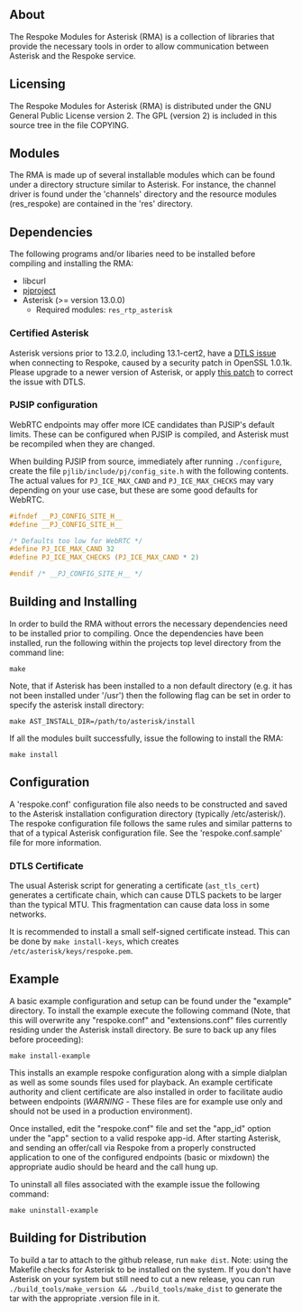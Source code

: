 ## About

The Respoke Modules for Asterisk (RMA) is a collection of libraries that provide
the necessary tools in order to allow communication between Asterisk and the
Respoke service.

## Licensing

The Respoke Modules for Asterisk (RMA) is distributed under the GNU General
Public License version 2. The GPL (version 2) is included in this source tree
in the file COPYING.

## Modules

The RMA is made up of several installable modules which can be found under a
directory structure similar to Asterisk.  For instance, the channel driver is
found under the 'channels' directory and the resource modules (res_respoke)
are contained in the 'res' directory.

## Dependencies

The following programs and/or libaries need to be installed before compiling
and installing the RMA:

- libcurl
- [pjproject][]
- Asterisk (>= version 13.0.0)
  - Required modules: `res_rtp_asterisk`

 [pjproject]: https://wiki.asterisk.org/wiki/x/J4GLAQ

### Certified Asterisk

Asterisk versions prior to 13.2.0, including 13.1-cert2, have a [DTLS issue][]
when connecting to Respoke, caused by a security patch in OpenSSL 1.0.1k. Please
upgrade to a newer version of Asterisk, or apply [this patch][] to correct the
issue with DTLS.

 [DTLS issue]: https://issues.asterisk.org/jira/browse/ASTERISK-24711
 [this patch]: https://code.asterisk.org/code/rdiff/asterisk?csid=e0461290d0c35e643070c8ed98f4b7e95345a708&u&N

### PJSIP configuration

WebRTC endpoints may offer more ICE candidates than PJSIP's default limits.
These can be configured when PJSIP is compiled, and Asterisk must be recompiled
when they are changed.

When building PJSIP from source, immediately after running `./configure`, create
the file `pjlib/include/pj/config_site.h` with the following contents. The
actual values for `PJ_ICE_MAX_CAND` and `PJ_ICE_MAX_CHECKS` may vary depending
on your use case, but these are some good defaults for WebRTC.

```c
#ifndef __PJ_CONFIG_SITE_H__
#define __PJ_CONFIG_SITE_H__

/* Defaults too low for WebRTC */
#define PJ_ICE_MAX_CAND 32
#define PJ_ICE_MAX_CHECKS (PJ_ICE_MAX_CAND * 2)

#endif /* __PJ_CONFIG_SITE_H__ */
```

## Building and Installing

In order to build the RMA without errors the necessary dependencies need to be
installed prior to compiling.  Once the dependencies have been installed, run
the following within the projects top level directory from the command line:

    make

Note, that if Asterisk has been installed to a non default directory (e.g. it
has not been installed under '/usr') then the following flag can be set in order
to specify the asterisk install directory:

    make AST_INSTALL_DIR=/path/to/asterisk/install

If all the modules built successfully, issue the following to install the RMA:

    make install

## Configuration

A 'respoke.conf' configuration file also needs to be constructed and saved to
the Asterisk installation configuration directory (typically /etc/asterisk/).
The respoke configuration file follows the same rules and similar patterns to
that of a typical Asterisk configuration file.  See the 'respoke.conf.sample'
file for more information.

### DTLS Certificate

The usual Asterisk script for generating a certificate (`ast_tls_cert`)
generates a certificate chain, which can cause DTLS packets to be larger than
the typical MTU. This fragmentation can cause data loss in some networks.

It is recommended to install a small self-signed certificate instead. This can
be done by `make install-keys`, which creates `/etc/asterisk/keys/respoke.pem`.

## Example

A basic example configuration and setup can be found under the "example"
directory. To install the example execute the following command (Note, that
this will overwrite any "respoke.conf" and "extensions.conf" files currently
residing under the Asterisk install directory. Be sure to back up any files
before proceeding):

    make install-example

This installs an example respoke configuration along with a simple dialplan as
well as some sounds files used for playback. An example certificate authority
and client certificate are also installed in order to facilitate audio between
endpoints (*WARNING* - These files are for example use only and should not be
used in a production environment).

Once installed, edit the "respoke.conf" file and set the "app_id" option under
the "app" section to a valid respoke app-id. After starting Asterisk, and
sending an offer/call via Respoke from a properly constructed application to
one of the configured endpoints (basic or mixdown) the appropriate audio should
be heard and the call hung up.

To uninstall all files associated with the example issue the following command:

    make uninstall-example

## Building for Distribution

To build a tar to attach to the github release, run `make dist`. Note: using
the Makefile checks for Asterisk to be installed on the system. If you don't
have Asterisk on your system but still need to cut a new release, you can
run `./build_tools/make_version && ./build_tools/make_dist` to generate the
tar with the appropriate .version file in it.
